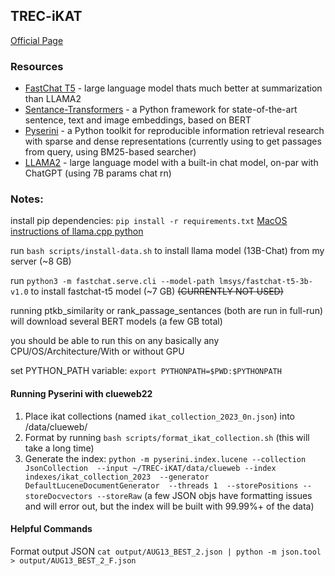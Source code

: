 ## TREC-iKAT

[Official Page](https://www.trecikat.com/)

### Resources

- [FastChat T5](https://huggingface.co/lmsys/fastchat-t5-3b-v1.0) - large language model thats much better at summarization than LLAMA2
- [Sentance-Transformers](https://www.sbert.net/) - a Python framework for state-of-the-art sentence, text and image embeddings, based on BERT
- [Pyserini](https://github.com/castorini/pyserini) - a Python toolkit for reproducible information retrieval research with sparse and dense representations (currently using to get passages from query, using BM25-based searcher)
- [LLAMA2](https://github.com/facebookresearch/llama) - large language model with a built-in chat model, on-par with ChatGPT (using 7B params chat rn)

### Notes:

install pip dependencies: `pip install -r requirements.txt` [MacOS instructions of llama.cpp python](https://llama-cpp-python.readthedocs.io/en/latest/install/macos/)

run `bash scripts/install-data.sh` to install llama model (13B-Chat) from my server (~8 GB)

run `python3 -m fastchat.serve.cli --model-path lmsys/fastchat-t5-3b-v1.0` to install fastchat-t5 model (~7 GB) ~~(CURRENTLY NOT USED)~~

running ptkb_similarity or rank_passage_sentances (both are run in full-run) will download several BERT models (a few GB total)

you should be able to run this on any basically any CPU/OS/Architecture/With or without GPU

set PYTHON_PATH variable: `export PYTHONPATH=$PWD:$PYTHONPATH`

#### Running Pyserini with clueweb22

1. Place ikat collections (named `ikat_collection_2023_0n.json`) into /data/clueweb/
2. Format by running `bash scripts/format_ikat_collection.sh` (this will take a long time)
3. Generate the index: `python -m pyserini.index.lucene --collection JsonCollection  --input ~/TREC-iKAT/data/clueweb --index indexes/ikat_collection_2023  --generator DefaultLuceneDocumentGenerator  --threads 1  --storePositions --storeDocvectors --storeRaw` (a few JSON objs have formatting issues and will error out, but the index will be built with 99.99%+ of the data)

#### Helpful Commands

Format output JSON `cat output/AUG13_BEST_2.json | python -m json.tool > output/AUG13_BEST_2_F.json`
